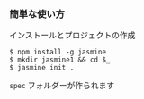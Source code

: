 ### 簡単な使い方

インストールとプロジェクトの作成

```
$ npm install -g jasmine
$ mkdir jasmine1 && cd $_
$ jasmine init .
```

`spec` フォルダーが作られます
